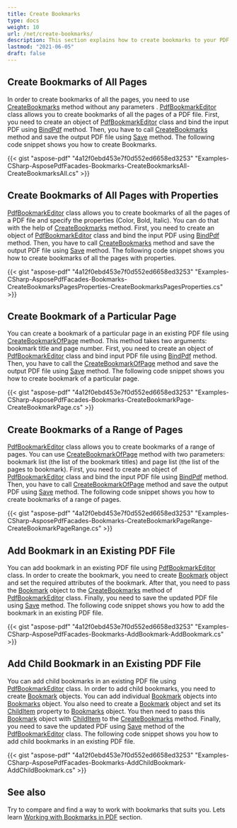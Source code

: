 ```yaml
---
title: Create Bookmarks
type: docs
weight: 10
url: /net/create-bookmarks/
description: This section explains how to create bookmarks to your PDF file with Aspose.PDF Facades using PdfBookmarEditor Class.
lastmod: "2021-06-05"
draft: false
---
```


## Create Bookmarks of All Pages

In order to create bookmarks of all the pages, you need to use [CreateBookmarks](https://apireference.aspose.com/pdf/net/aspose.pdf.facades.pdfbookmarkeditor/createbookmarks/methods/2) method without any parameters . [PdfBookmarkEditor](https://apireference.aspose.com/pdf/net/aspose.pdf.facades/pdfbookmarkeditor) class allows you to create bookmarks of all the pages of a PDF file. First, you need to create an object of [PdfBookmarkEditor](https://apireference.aspose.com/pdf/net/aspose.pdf.facades/pdfbookmarkeditor) class and bind the input PDF using [BindPdf](https://apireference.aspose.com/pdf/net/aspose.pdf.facades.facade/bindpdf/methods/3) method. Then, you have to call [CreateBookmarks](https://apireference.aspose.com/pdf/net/aspose.pdf.facades.pdfbookmarkeditor/createbookmarks/methods/2) method and save the output PDF file using [Save](https://apireference.aspose.com/pdf/net/aspose.pdf/document/methods/save) method. The following code snippet shows you how to create Bookmarks.



{{< gist "aspose-pdf" "4a12f0ebd453e7f0d552ed6658ed3253" "Examples-CSharp-AsposePdfFacades-Bookmarks-CreateBookmarksAll-CreateBookmarksAll.cs" >}}

## Create Bookmarks of All Pages with Properties

[PdfBookmarkEditor](https://apireference.aspose.com/pdf/net/aspose.pdf.facades/pdfbookmarkeditor) class allows you to create bookmarks of all the pages of a PDF file and specify the properties (Color, Bold, Italic). You can do that with the help of [CreateBookmarks](https://apireference.aspose.com/pdf/net/aspose.pdf.facades.pdfbookmarkeditor/createbookmarks/methods/2) method. First, you need to create an object of [PdfBookmarkEditor](https://apireference.aspose.com/pdf/net/aspose.pdf.facades/pdfbookmarkeditor) class and bind the input PDF using [BindPdf](https://apireference.aspose.com/pdf/net/aspose.pdf.facades.facade/bindpdf/methods/3) method. Then, you have to call [CreateBookmarks](https://apireference.aspose.com/pdf/net/aspose.pdf.facades.pdfbookmarkeditor/createbookmarks/methods/2) method and save the output PDF file using [Save](https://apireference.aspose.com/pdf/net/aspose.pdf/document/methods/save) method. The following code snippet shows you how to create bookmarks of all the pages with properties.



{{< gist "aspose-pdf" "4a12f0ebd453e7f0d552ed6658ed3253" "Examples-CSharp-AsposePdfFacades-Bookmarks-CreateBookmarksPagesProperties-CreateBookmarksPagesProperties.cs" >}}

## Create Bookmark of a Particular Page

You can create a bookmark of a particular page in an existing PDF file using [CreateBookmarkOfPage](https://apireference.aspose.com/pdf/net/aspose.pdf.facades.pdfbookmarkeditor/createbookmarkofpage/methods/1) method. This method takes two arguments: bookmark title and page number. First, you need to create an object of [PdfBookmarkEditor](https://apireference.aspose.com/pdf/net/aspose.pdf.facades/pdfbookmarkeditor) class and bind input PDF file using [BindPdf](https://apireference.aspose.com/pdf/net/aspose.pdf.facades.facade/bindpdf/methods/3) method. Then, you have to call the [CreateBookmarkOfPage](https://apireference.aspose.com/pdf/net/aspose.pdf.facades.pdfbookmarkeditor/createbookmarkofpage/methods/1) method and save the output PDF file using [Save](https://apireference.aspose.com/pdf/net/aspose.pdf/document/methods/save) method. The following code snippet shows you how to create bookmark of a particular page.



{{< gist "aspose-pdf" "4a12f0ebd453e7f0d552ed6658ed3253" "Examples-CSharp-AsposePdfFacades-Bookmarks-CreateBookmarkPage-CreateBookmarkPage.cs" >}}

## Create Bookmarks of a Range of Pages

[PdfBookmarkEditor](https://apireference.aspose.com/pdf/net/aspose.pdf.facades/pdfbookmarkeditor) class allows you to create bookmarks of a range of pages. You can use [CreateBookmarkOfPage](https://apireference.aspose.com/pdf/net/aspose.pdf.facades.pdfbookmarkeditor/createbookmarkofpage/methods/1) method with two parameters: bookmark list (the list of the bookmark titles) and page list (the list of the pages to bookmark). First, you need to create an object of [PdfBookmarkEditor](https://apireference.aspose.com/pdf/net/aspose.pdf.facades/pdfbookmarkeditor) class and bind the input PDF file using [BindPdf](https://apireference.aspose.com/pdf/net/aspose.pdf.facades.facade/bindpdf/methods/3) method. Then, you have to call [CreateBookmarkOfPage](https://apireference.aspose.com/pdf/net/aspose.pdf.facades.pdfbookmarkeditor/createbookmarkofpage/methods/1) method and save the output PDF using [Save](https://apireference.aspose.com/pdf/net/aspose.pdf/document/methods/save) method. The following code snippet shows you how to create bookmarks of a range of pages.



{{< gist "aspose-pdf" "4a12f0ebd453e7f0d552ed6658ed3253" "Examples-CSharp-AsposePdfFacades-Bookmarks-CreateBookmarkPageRange-CreateBookmarkPageRange.cs" >}}

## Add Bookmark in an Existing PDF File

You can add bookmark in an existing PDF file using [PdfBookmarkEditor](https://apireference.aspose.com/pdf/net/aspose.pdf.facades/pdfbookmarkeditor) class. In order to create the bookmark, you need to create [Bookmark](https://apireference.aspose.com/pdf/net/aspose.pdf.facades/bookmark) object and set the required attributes of the bookmark. After that, you need to pass the [Bookmark](https://apireference.aspose.com/pdf/net/aspose.pdf.facades/bookmark) object to the [CreateBookmarks](https://apireference.aspose.com/pdf/net/aspose.pdf.facades.pdfbookmarkeditor/createbookmarks/methods/2) method of [PdfBookmarkEditor](https://apireference.aspose.com/pdf/net/aspose.pdf.facades/pdfbookmarkeditor) class. Finally, you need to save the updated PDF file using [Save](https://apireference.aspose.com/pdf/net/aspose.pdf/document/methods/save) method. The following code snippet shows you how to add the bookmark in an existing PDF file.



{{< gist "aspose-pdf" "4a12f0ebd453e7f0d552ed6658ed3253" "Examples-CSharp-AsposePdfFacades-Bookmarks-AddBookmark-AddBookmark.cs" >}}

## Add Child Bookmark in an Existing PDF File

You can add child bookmarks in an existing PDF file using [PdfBookmarkEditor](https://apireference.aspose.com/pdf/net/aspose.pdf.facades/pdfbookmarkeditor) class. In order to add child bookmarks, you need to create [Bookmark](https://apireference.aspose.com/pdf/net/aspose.pdf.facades/bookmark) objects. You can add individual [Bookmark](https://apireference.aspose.com/pdf/net/aspose.pdf.facades/bookmark) objects into [Bookmarks](https://apireference.aspose.com/pdf/net/aspose.pdf.facades/bookmarks) object. You also need to create a [Bookmark](https://apireference.aspose.com/pdf/net/aspose.pdf.facades/bookmark) object and set its [ChildItem](https://apireference.aspose.com/pdf/net/aspose.pdf.facades/bookmark/properties/childitem) property to [Bookmarks](https://apireference.aspose.com/pdf/net/aspose.pdf.facades/bookmarks) object. You then need to pass this [Bookmark](https://apireference.aspose.com/pdf/net/aspose.pdf.facades/bookmark) object with [ChildItem](https://apireference.aspose.com/pdf/net/aspose.pdf.facades/bookmark/properties/childitem) to the [CreateBookmarks](https://apireference.aspose.com/pdf/net/aspose.pdf.facades.pdfbookmarkeditor/createbookmarks/methods/2) method. Finally, you need to save the updated PDF using [Save](https://apireference.aspose.com/pdf/net/aspose.pdf/document/methods/save) method of the [PdfBookmarkEditor](https://apireference.aspose.com/pdf/net/aspose.pdf.facades/pdfbookmarkeditor) class. The following code snippet shows you how to add child bookmarks in an existing PDF file.



{{< gist "aspose-pdf" "4a12f0ebd453e7f0d552ed6658ed3253" "Examples-CSharp-AsposePdfFacades-Bookmarks-AddChildBookmark-AddChildBookmark.cs" >}}

## See also

Try to compare and find a way to work with bookmarks that suits you. Lets learn [Working with Bookmarks in PDF](/pdf/net/bookmarks/) section.